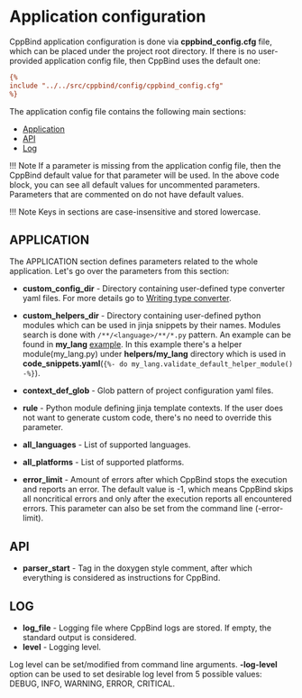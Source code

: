 # Application configuration

CppBind application configuration is done via **cppbind_config.cfg**
file, which can be placed under the project root directory. If there is
no user-provided application config file, then CppBind uses the default
one:

~~~ini
{% 
include "../../src/cppbind/config/cppbind_config.cfg"
%} 
~~~

The application config file contains the following main sections:

-   [Application](#application)
-   [API](#api)
-   [Log](#log)

!!! Note
    If a parameter is missing from the application config file, then the
    CppBind default value for that parameter will be used. In the above code
    block, you can see all default values for uncommented parameters.
    Parameters that are commented on do not have default values.

!!! Note
    Keys in sections are case-insensitive and stored lowercase.

## APPLICATION

The APPLICATION section defines parameters related to the whole
application. Let's go over the parameters from this section:

-   **custom_config_dir** - Directory containing user-defined type
    converter yaml files. For more details go to
    [Writing type converter](../advanced_topics/cppbind_snippets/custom_types.md).
-   **custom_helpers_dir** - Directory containing user-defined python modules which can be used in jinja snippets
    by their names. Modules search is done with `/**/<language>/**/*.py` pattern. 
    An example can be found in **my_lang** [example](https://github.com/PicsArt/cppbind/tree/master/examples/tests).
    In this example there's a helper module(my_lang.py) under **helpers/my_lang** directory which is used in **code_snippets.yaml**(`{%- do my_lang.validate_default_helper_module() -%}`). 

-   **context_def_glob** - Glob pattern of project configuration yaml
    files.

-   **rule** - Python module defining jinja template contexts. If the
    user does not want to generate custom code, there's no need to
    override this parameter.

-   **all_languages** - List of supported languages.

-   **all_platforms** - List of supported platforms.

-   **error_limit** - Amount of errors after which CppBind stops the
    execution and reports an error. The default value is -1, which
    means CppBind skips all noncritical errors and only after the
    execution reports all encountered errors.
    This parameter can also be set from the command line
    (-error-limit).

## API

-   **parser_start** - Tag in the doxygen style comment, after which
    everything is considered as instructions for CppBind.

## LOG

-   **log_file** - Logging file where CppBind logs are stored. If empty,
    the standard output is considered.
-   **level** - Logging level.

Log level can be set/modified from command line arguments.
**-log-level** option can be used to set desirable log level from 5
possible values: DEBUG, INFO, WARNING, ERROR, CRITICAL.
